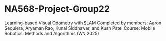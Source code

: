 # NA568-Project-Group22
Learning-based Visual Odometry with SLAM
Completed by members: Aaron Sequiera, Aryaman Rao, Kunal Siddhawar, and Kush Patel
Course: Mobile Robotics: Methods and Algorithms (WN 2025)
